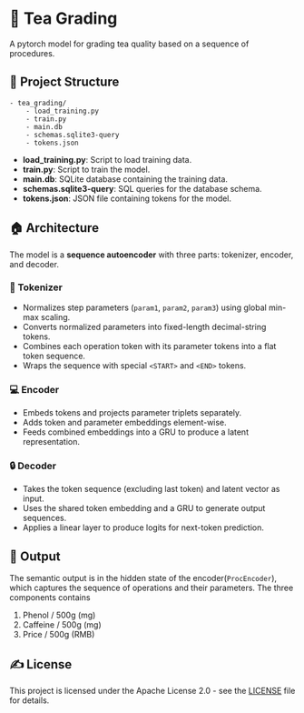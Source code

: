 # 🍵 Tea Grading

A pytorch model for grading tea quality based on a sequence of procedures.

## 📖 Project Structure

```
- tea_grading/
    - load_training.py
    - train.py
    - main.db
    - schemas.sqlite3-query
    - tokens.json
```
- **load_training.py**: Script to load training data.
- **train.py**: Script to train the model.
- **main.db**: SQLite database containing the training data.
- **schemas.sqlite3-query**: SQL queries for the database schema.
- **tokens.json**: JSON file containing tokens for the model.

## 🏠 Architecture

The model is a **sequence autoencoder** with three parts: tokenizer, encoder, and decoder.

### 🔧 Tokenizer

- Normalizes step parameters (`param1`, `param2`, `param3`) using global min-max scaling.
- Converts normalized parameters into fixed-length decimal-string tokens.
- Combines each operation token with its parameter tokens into a flat token sequence.
- Wraps the sequence with special `<START>` and `<END>` tokens.

### 💻 Encoder

- Embeds tokens and projects parameter triplets separately.
- Adds token and parameter embeddings element-wise.
- Feeds combined embeddings into a GRU to produce a latent representation.

### 🔒 Decoder

- Takes the token sequence (excluding last token) and latent vector as input.
- Uses the shared token embedding and a GRU to generate output sequences.
- Applies a linear layer to produce logits for next-token prediction.

## 🔮 Output
The semantic output is in the hidden state of the encoder(`ProcEncoder`), which captures the sequence of operations and their parameters. The three components contains
1. Phenol / 500g (mg)
2. Caffeine / 500g (mg)
3. Price / 500g (RMB)

## ✍️ License
This project is licensed under the Apache License 2.0 - see the [LICENSE](LICENSE) file for details.